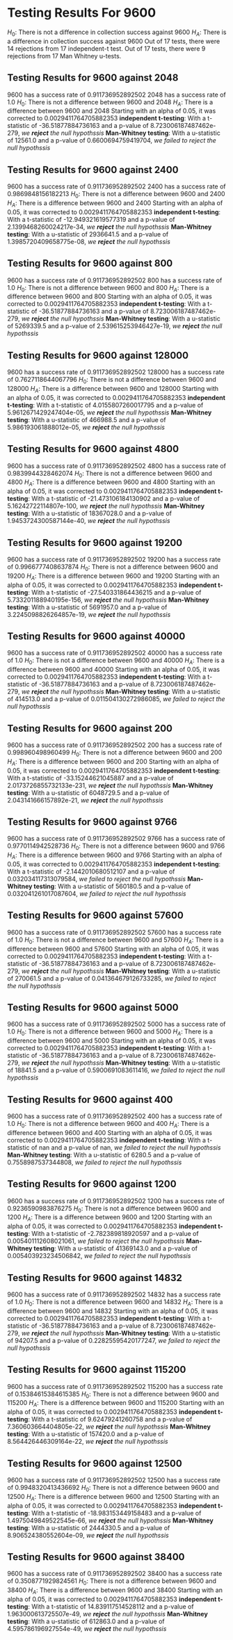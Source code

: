 # Testing Results For 9600 
$H_{0}$: There is not a difference in collection success against 9600 
$H_{A}$: There is a difference in collection success against 9600
Out of 17 tests, there were 14 rejections from 17 independent-t test.
Out of 17 tests, there were 9 rejections from 17 Man Whitney u-tests.
## Testing Results for 9600 against 2048 
9600 has a success rate of 0.911736952892502
2048 has a success rate of 1.0
$H_{0}$: There is not a difference between 9600 and 2048
$H_{A}$: There is a difference between 9600 and 2048
Starting with an alpha of 0.05, it was corrected to 0.0029411764705882353
__independent t-testing__: With a t-statistic of -36.51877884736163 and a p-value of 8.723006187487462e-279, _we **reject** the null hypothssis_
__Man-Whitney testing__: With a u-statistic of 12561.0 and a p-value of 0.6600694759419704, _we failed to reject the null hypothssis_
## Testing Results for 9600 against 2400 
9600 has a success rate of 0.911736952892502
2400 has a success rate of 0.9869848156182213
$H_{0}$: There is not a difference between 9600 and 2400
$H_{A}$: There is a difference between 9600 and 2400
Starting with an alpha of 0.05, it was corrected to 0.0029411764705882353
__independent t-testing__: With a t-statistic of -12.949321619577319 and a p-value of 2.1399468260024217e-34, _we **reject** the null hypothssis_
__Man-Whitney testing__: With a u-statistic of 2936641.5 and a p-value of 1.3985720409658775e-08, _we **reject** the null hypothssis_
## Testing Results for 9600 against 800 
9600 has a success rate of 0.911736952892502
800 has a success rate of 1.0
$H_{0}$: There is not a difference between 9600 and 800
$H_{A}$: There is a difference between 9600 and 800
Starting with an alpha of 0.05, it was corrected to 0.0029411764705882353
__independent t-testing__: With a t-statistic of -36.51877884736163 and a p-value of 8.723006187487462e-279, _we **reject** the null hypothssis_
__Man-Whitney testing__: With a u-statistic of 5269339.5 and a p-value of 2.539615253946427e-19, _we **reject** the null hypothssis_
## Testing Results for 9600 against 128000 
9600 has a success rate of 0.911736952892502
128000 has a success rate of 0.7627118644067796
$H_{0}$: There is not a difference between 9600 and 128000
$H_{A}$: There is a difference between 9600 and 128000
Starting with an alpha of 0.05, it was corrected to 0.0029411764705882353
__independent t-testing__: With a t-statistic of 4.0155807260017795 and a p-value of 5.9612671429247404e-05, _we **reject** the null hypothssis_
__Man-Whitney testing__: With a u-statistic of 466988.5 and a p-value of 5.986193061888012e-05, _we **reject** the null hypothssis_
## Testing Results for 9600 against 4800 
9600 has a success rate of 0.911736952892502
4800 has a success rate of 0.9839944328462074
$H_{0}$: There is not a difference between 9600 and 4800
$H_{A}$: There is a difference between 9600 and 4800
Starting with an alpha of 0.05, it was corrected to 0.0029411764705882353
__independent t-testing__: With a t-statistic of -21.473106184130902 and a p-value of 5.16242722114807e-100, _we **reject** the null hypothssis_
__Man-Whitney testing__: With a u-statistic of 18367028.0 and a p-value of 1.9453724300587144e-40, _we **reject** the null hypothssis_
## Testing Results for 9600 against 19200 
9600 has a success rate of 0.911736952892502
19200 has a success rate of 0.9966777408637874
$H_{0}$: There is not a difference between 9600 and 19200
$H_{A}$: There is a difference between 9600 and 19200
Starting with an alpha of 0.05, it was corrected to 0.0029411764705882353
__independent t-testing__: With a t-statistic of -27.540331864436215 and a p-value of 5.733201188940195e-156, _we **reject** the null hypothssis_
__Man-Whitney testing__: With a u-statistic of 5691957.0 and a p-value of 3.2245098826264857e-19, _we **reject** the null hypothssis_
## Testing Results for 9600 against 40000 
9600 has a success rate of 0.911736952892502
40000 has a success rate of 1.0
$H_{0}$: There is not a difference between 9600 and 40000
$H_{A}$: There is a difference between 9600 and 40000
Starting with an alpha of 0.05, it was corrected to 0.0029411764705882353
__independent t-testing__: With a t-statistic of -36.51877884736163 and a p-value of 8.723006187487462e-279, _we **reject** the null hypothssis_
__Man-Whitney testing__: With a u-statistic of 414513.0 and a p-value of 0.011504130272986085, _we failed to reject the null hypothssis_
## Testing Results for 9600 against 200 
9600 has a success rate of 0.911736952892502
200 has a success rate of 0.998960498960499
$H_{0}$: There is not a difference between 9600 and 200
$H_{A}$: There is a difference between 9600 and 200
Starting with an alpha of 0.05, it was corrected to 0.0029411764705882353
__independent t-testing__: With a t-statistic of -33.15244621045887 and a p-value of 2.0173726855732133e-231, _we **reject** the null hypothssis_
__Man-Whitney testing__: With a u-statistic of 6048729.5 and a p-value of 2.043141666157892e-21, _we **reject** the null hypothssis_
## Testing Results for 9600 against 9766 
9600 has a success rate of 0.911736952892502
9766 has a success rate of 0.9770114942528736
$H_{0}$: There is not a difference between 9600 and 9766
$H_{A}$: There is a difference between 9600 and 9766
Starting with an alpha of 0.05, it was corrected to 0.0029411764705882353
__independent t-testing__: With a t-statistic of -2.1442010680512107 and a p-value of 0.032034117313079584, _we failed to reject the null hypothssis_
__Man-Whitney testing__: With a u-statistic of 560180.5 and a p-value of 0.032041261017087604, _we failed to reject the null hypothssis_
## Testing Results for 9600 against 57600 
9600 has a success rate of 0.911736952892502
57600 has a success rate of 1.0
$H_{0}$: There is not a difference between 9600 and 57600
$H_{A}$: There is a difference between 9600 and 57600
Starting with an alpha of 0.05, it was corrected to 0.0029411764705882353
__independent t-testing__: With a t-statistic of -36.51877884736163 and a p-value of 8.723006187487462e-279, _we **reject** the null hypothssis_
__Man-Whitney testing__: With a u-statistic of 270061.5 and a p-value of 0.041364679126733285, _we failed to reject the null hypothssis_
## Testing Results for 9600 against 5000 
9600 has a success rate of 0.911736952892502
5000 has a success rate of 1.0
$H_{0}$: There is not a difference between 9600 and 5000
$H_{A}$: There is a difference between 9600 and 5000
Starting with an alpha of 0.05, it was corrected to 0.0029411764705882353
__independent t-testing__: With a t-statistic of -36.51877884736163 and a p-value of 8.723006187487462e-279, _we **reject** the null hypothssis_
__Man-Whitney testing__: With a u-statistic of 18841.5 and a p-value of 0.5900691083611416, _we failed to reject the null hypothssis_
## Testing Results for 9600 against 400 
9600 has a success rate of 0.911736952892502
400 has a success rate of 1.0
$H_{0}$: There is not a difference between 9600 and 400
$H_{A}$: There is a difference between 9600 and 400
Starting with an alpha of 0.05, it was corrected to 0.0029411764705882353
__independent t-testing__: With a t-statistic of nan and a p-value of nan, _we failed to reject the null hypothssis_
__Man-Whitney testing__: With a u-statistic of 6280.5 and a p-value of 0.7558987537344808, _we failed to reject the null hypothssis_
## Testing Results for 9600 against 1200 
9600 has a success rate of 0.911736952892502
1200 has a success rate of 0.9236590983876275
$H_{0}$: There is not a difference between 9600 and 1200
$H_{A}$: There is a difference between 9600 and 1200
Starting with an alpha of 0.05, it was corrected to 0.0029411764705882353
__independent t-testing__: With a t-statistic of -2.782389818920597 and a p-value of 0.005401112608021061, _we failed to reject the null hypothssis_
__Man-Whitney testing__: With a u-statistic of 41369143.0 and a p-value of 0.005403923234506842, _we failed to reject the null hypothssis_
## Testing Results for 9600 against 14832 
9600 has a success rate of 0.911736952892502
14832 has a success rate of 1.0
$H_{0}$: There is not a difference between 9600 and 14832
$H_{A}$: There is a difference between 9600 and 14832
Starting with an alpha of 0.05, it was corrected to 0.0029411764705882353
__independent t-testing__: With a t-statistic of -36.51877884736163 and a p-value of 8.723006187487462e-279, _we **reject** the null hypothssis_
__Man-Whitney testing__: With a u-statistic of 94207.5 and a p-value of 0.22825595420177247, _we failed to reject the null hypothssis_
## Testing Results for 9600 against 115200 
9600 has a success rate of 0.911736952892502
115200 has a success rate of 0.15384615384615385
$H_{0}$: There is not a difference between 9600 and 115200
$H_{A}$: There is a difference between 9600 and 115200
Starting with an alpha of 0.05, it was corrected to 0.0029411764705882353
__independent t-testing__: With a t-statistic of 9.62479241260758 and a p-value of 7.360603664404805e-22, _we **reject** the null hypothssis_
__Man-Whitney testing__: With a u-statistic of 157420.0 and a p-value of 8.564426446309164e-22, _we **reject** the null hypothssis_
## Testing Results for 9600 against 12500 
9600 has a success rate of 0.911736952892502
12500 has a success rate of 0.9948320413436692
$H_{0}$: There is not a difference between 9600 and 12500
$H_{A}$: There is a difference between 9600 and 12500
Starting with an alpha of 0.05, it was corrected to 0.0029411764705882353
__independent t-testing__: With a t-statistic of -18.983153449158483 and a p-value of 1.4975049849522545e-66, _we **reject** the null hypothssis_
__Man-Whitney testing__: With a u-statistic of 2444330.5 and a p-value of 8.906524380552604e-09, _we **reject** the null hypothssis_
## Testing Results for 9600 against 38400 
9600 has a success rate of 0.911736952892502
38400 has a success rate of 0.3508771929824561
$H_{0}$: There is not a difference between 9600 and 38400
$H_{A}$: There is a difference between 9600 and 38400
Starting with an alpha of 0.05, it was corrected to 0.0029411764705882353
__independent t-testing__: With a t-statistic of 14.839117514528112 and a p-value of 1.963000613725507e-49, _we **reject** the null hypothssis_
__Man-Whitney testing__: With a u-statistic of 612863.0 and a p-value of 4.595786196927554e-49, _we **reject** the null hypothssis_
